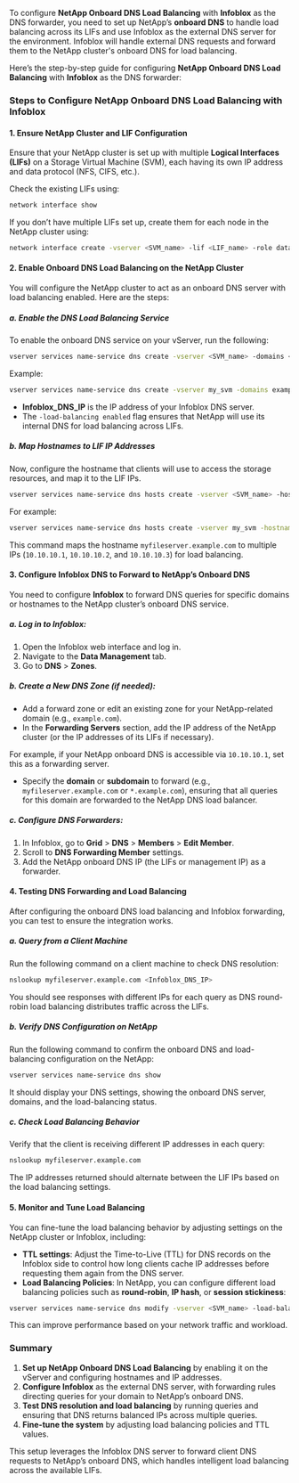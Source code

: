 To configure **NetApp Onboard DNS Load Balancing** with **Infoblox** as the DNS forwarder, you need to set up NetApp’s **onboard DNS** to handle load balancing across its LIFs and use Infoblox as the external DNS server for the environment. Infoblox will handle external DNS requests and forward them to the NetApp cluster's onboard DNS for load balancing.

Here’s the step-by-step guide for configuring **NetApp Onboard DNS Load Balancing** with **Infoblox** as the DNS forwarder:

### Steps to Configure NetApp Onboard DNS Load Balancing with Infoblox

#### 1. **Ensure NetApp Cluster and LIF Configuration**
Ensure that your NetApp cluster is set up with multiple **Logical Interfaces (LIFs)** on a Storage Virtual Machine (SVM), each having its own IP address and data protocol (NFS, CIFS, etc.). 

Check the existing LIFs using:

```bash
network interface show
```

If you don’t have multiple LIFs set up, create them for each node in the NetApp cluster using:

```bash
network interface create -vserver <SVM_name> -lif <LIF_name> -role data -data-protocol nfs,cifs -home-node <node_name> -home-port <port_name> -address <IP_address>
```

#### 2. **Enable Onboard DNS Load Balancing on the NetApp Cluster**

You will configure the NetApp cluster to act as an onboard DNS server with load balancing enabled. Here are the steps:

##### a. **Enable the DNS Load Balancing Service**

To enable the onboard DNS service on your vServer, run the following:

```bash
vserver services name-service dns create -vserver <SVM_name> -domains <domain_name> -name-servers <Infoblox_DNS_IP> -load-balancing enabled
```

Example:

```bash
vserver services name-service dns create -vserver my_svm -domains example.com -name-servers 192.168.100.10 -load-balancing enabled
```

- **Infoblox_DNS_IP** is the IP address of your Infoblox DNS server. 
- The `-load-balancing enabled` flag ensures that NetApp will use its internal DNS for load balancing across LIFs.

##### b. **Map Hostnames to LIF IP Addresses**

Now, configure the hostname that clients will use to access the storage resources, and map it to the LIF IPs.

```bash
vserver services name-service dns hosts create -vserver <SVM_name> -hostname <hostname> -addresses <comma_separated_IPs>
```

For example:

```bash
vserver services name-service dns hosts create -vserver my_svm -hostname myfileserver.example.com -addresses 10.10.10.1,10.10.10.2,10.10.10.3
```

This command maps the hostname `myfileserver.example.com` to multiple IPs (`10.10.10.1`, `10.10.10.2`, and `10.10.10.3`) for load balancing.

#### 3. **Configure Infoblox DNS to Forward to NetApp’s Onboard DNS**

You need to configure **Infoblox** to forward DNS queries for specific domains or hostnames to the NetApp cluster’s onboard DNS service.

##### a. **Log in to Infoblox**:

1. Open the Infoblox web interface and log in.
2. Navigate to the **Data Management** tab.
3. Go to **DNS** > **Zones**.

##### b. **Create a New DNS Zone** (if needed):

- Add a forward zone or edit an existing zone for your NetApp-related domain (e.g., `example.com`).
- In the **Forwarding Servers** section, add the IP address of the NetApp cluster (or the IP addresses of its LIFs if necessary).

For example, if your NetApp onboard DNS is accessible via `10.10.10.1`, set this as a forwarding server.

- Specify the **domain** or **subdomain** to forward (e.g., `myfileserver.example.com` or `*.example.com`), ensuring that all queries for this domain are forwarded to the NetApp DNS load balancer.

##### c. **Configure DNS Forwarders**:

1. In Infoblox, go to **Grid** > **DNS** > **Members** > **Edit Member**.
2. Scroll to **DNS Forwarding Member** settings.
3. Add the NetApp onboard DNS IP (the LIFs or management IP) as a forwarder.

#### 4. **Testing DNS Forwarding and Load Balancing**

After configuring the onboard DNS load balancing and Infoblox forwarding, you can test to ensure the integration works.

##### a. **Query from a Client Machine**

Run the following command on a client machine to check DNS resolution:

```bash
nslookup myfileserver.example.com <Infoblox_DNS_IP>
```

You should see responses with different IPs for each query as DNS round-robin load balancing distributes traffic across the LIFs.

##### b. **Verify DNS Configuration on NetApp**

Run the following command to confirm the onboard DNS and load-balancing configuration on the NetApp:

```bash
vserver services name-service dns show
```

It should display your DNS settings, showing the onboard DNS server, domains, and the load-balancing status.

##### c. **Check Load Balancing Behavior**

Verify that the client is receiving different IP addresses in each query:

```bash
nslookup myfileserver.example.com
```

The IP addresses returned should alternate between the LIF IPs based on the load balancing settings.

#### 5. **Monitor and Tune Load Balancing**

You can fine-tune the load balancing behavior by adjusting settings on the NetApp cluster or Infoblox, including:

- **TTL settings**: Adjust the Time-to-Live (TTL) for DNS records on the Infoblox side to control how long clients cache IP addresses before requesting them again from the DNS server.
- **Load Balancing Policies**: In NetApp, you can configure different load balancing policies such as **round-robin**, **IP hash**, or **session stickiness**:

```bash
vserver services name-service dns modify -vserver <SVM_name> -load-balancing-policy round-robin
```

This can improve performance based on your network traffic and workload.

### Summary

1. **Set up NetApp Onboard DNS Load Balancing** by enabling it on the vServer and configuring hostnames and IP addresses.
2. **Configure Infoblox** as the external DNS server, with forwarding rules directing queries for your domain to NetApp’s onboard DNS.
3. **Test DNS resolution and load balancing** by running queries and ensuring that DNS returns balanced IPs across multiple queries.
4. **Fine-tune the system** by adjusting load balancing policies and TTL values.

This setup leverages the Infoblox DNS server to forward client DNS requests to NetApp’s onboard DNS, which handles intelligent load balancing across the available LIFs.
